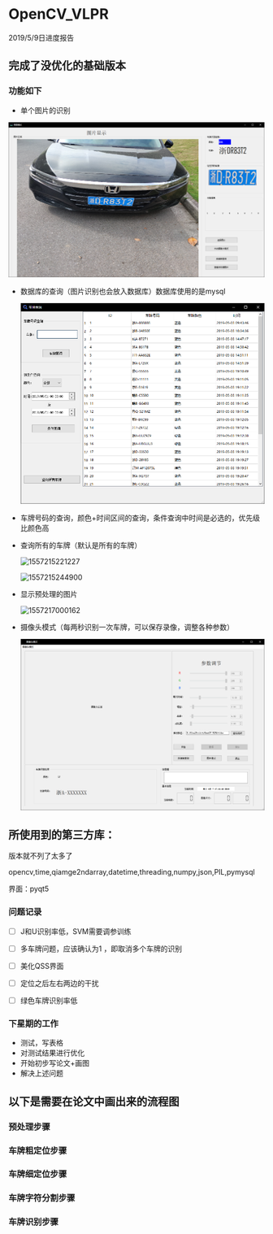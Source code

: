 # OpenCV_VLPR

2019/5/9日进度报告



## 完成了没优化的基础版本

### **功能如下**

- 单个图片的识别

![1557215109607](https://raw.githubusercontent.com/onceonmydoor/OpenCV_VLPR/master/readme_img/1557215109607.png)

- 数据库的查询（图片识别也会放入数据库）数据库使用的是mysql

  ![1557215152576](https://raw.githubusercontent.com/onceonmydoor/OpenCV_VLPR/master/readme_img/1557215152576.png)

- 车牌号码的查询，颜色+时间区间的查询，条件查询中时间是必选的，优先级比颜色高

- 查询所有的车牌（默认是所有的车牌）

  ![1557215221227](https://github.com/onceonmydoor/OpenCV_VLPR/readme_img/1557215221227.png)

  ![1557215244900](https://github.com/onceonmydoor/OpenCV_VLPR/readme_img/1557215244900.png)

- 显示预处理的图片

  ![1557217000162](https://github.com/onceonmydoor/OpenCV_VLPR/readme_img/1557217000162.png)



- 摄像头模式（每两秒识别一次车牌，可以保存录像，调整各种参数）

  ![1557220554805](.\readme_img\1557220554805.png)



## 所使用到的第三方库：

版本就不列了太多了

opencv,time,qiamge2ndarray,datetime,threading,numpy,json,PIL,pymysql

界面：pyqt5



### 问题记录

- [ ] J和U识别率低，SVM需要调参训练
- [ ] 多车牌问题，应该确认为1 ，即取消多个车牌的识别
- [ ] 美化QSS界面
- [ ] 定位之后左右两边的干扰
- [ ] 绿色车牌识别率低





### 



### 下星期的工作

- 测试，写表格
- 对测试结果进行优化
- 开始初步写论文+画图
- 解决上述问题





## 以下是需要在论文中画出来的流程图

### 预处理步骤

### 车牌粗定位步骤

### 车牌细定位步骤

### 车牌字符分割步骤

### 车牌识别步骤



